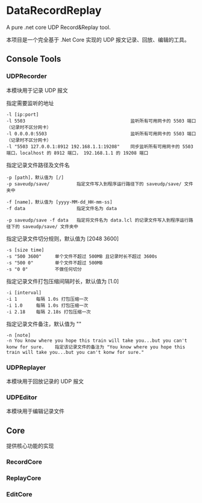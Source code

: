 # DataRecordReplay
A pure .net core UDP Record&amp;Replay tool.

本项目是一个完全基于 .Net Core 实现的 UDP 报文记录、回放、编辑的工具。

## Console Tools
### UDPRecorder
本模块用于记录 UDP 报文

指定需要监听的地址
```
-l [ip:port]
-l 5503                                       监听所有可用网卡的 5503 端口（记录时不区分网卡）
-l 0.0.0.0:5503                               监听所有可用网卡的 5503 端口（记录时不区分网卡）
-l "5503 127.0.0.1:8912 192.168.1.1:19208"    同步监听所有可用网卡的 5503 端口，localhost 的 8912 端口， 192.168.1.1 的 19208 端口
```

指定记录文件路径及文件名
```
-p [path]，默认值为 [/]
-p saveudp/save/          指定文件写入到程序运行路径下的 saveudp/save/ 文件夹中

-f [name]，默认值为 [yyyy-MM-dd_HH-mm-ss]
-f data                   指定文件名为 data

-p saveudp/save -f data   指定将文件名为 data.lcl 的记录文件写入到程序运行路径下的 saveudp/save/ 文件夹中
```

指定记录文件切分规则，默认值为 [2048 3600]
```
-s [size time]
-s "500 3600"     单个文件不超过 500MB 且记录时长不超过 3600s
-s "500 0"        单个文件不超过 500MB
-s "0 0"          不做任何切分
```

指定记录文件打包压缩间隔时长，默认值为 [1.0]
```
-i [interval]
-i 1       每隔 1.0s 打包压缩一次
-i 1.0     每隔 1.0s 打包压缩一次
-i 2.18    每隔 2.18s 打包压缩一次
```

指定记录文件备注，默认值为 ""
```
-n [note]
-n You know where you hope this train will take you...but you can't konw for sure.    指定该记录文件的备注为 "You know where you hope this train will take you...but you can't konw for sure."
```

### UDPReplayer
本模块用于回放记录的 UDP 报文



### UDPEditor
本模块用于编辑记录文件

## Core
提供核心功能的实现
### RecordCore
### ReplayCore
### EditCore
